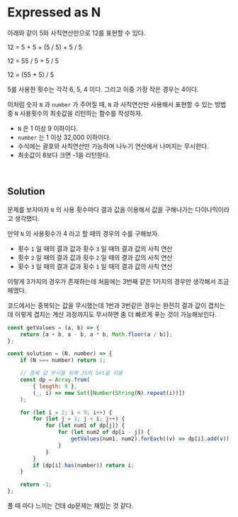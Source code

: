 # Expressed as N

아래와 같이 5와 사칙연산만으로 12를 표현할 수 있다.

12 = 5 + 5 + (5 / 5) + 5 / 5

12 = 55 / 5 + 5 / 5

12 = (55 + 5) / 5

5를 사용한 횟수는 각각 6, 5, 4 이다. 그리고 이중 가장 작은 경우는 4이다.

이처럼 숫자 `N` 과 `number` 가 주어질 때, `N` 과 사칙연산만 사용해서 표현할 수 있는 방법 중 `N` 사용횟수의 최솟값을 리턴하는 함수를 작성하자.

- `N` 은 1 이상 9 이하이다.
- `number` 는 1 이상 32,000 이하이다.
- 수식에는 괄호와 사칙연산만 가능하며 나누기 연산에서 나머지는 무시한다.
- 최솟값이 8보다 크면 -1을 리턴한다.

<br>

## Solution

문제를 보자마자 `N` 의 사용 횟수마다 결과 값을 이용해서 값을 구해나가는 다이나믹이라고 생각했다.

만약 `N` 의 사용횟수가 4 라고 할 때의 경우의 수를 구해보자.

- 횟수 `1` 일 때의 결과 값과 횟수 `3` 일 때의 결과 값의 사칙 연산
- 횟수 `2` 일 때의 결과 값과 횟수 `2` 일 때의 결과 값의 사칙 연산
- 횟수 `3` 일 때의 결과 값과 횟수 `1` 일 때의 결과 값의 사칙 연산

이렇게 3가지의 경우가 존재하는데 처음에는 3번째 같은 1가지의 경우만 생각해서 조금 헤맸다.

코드에서는 중복되는 값을 무시했는데 1번과 3번같은 경우는 완전히 결과 값이 겹치는 데 이렇게 겹치는 계산 과정까지도 무시하면 좀 더 빠르게 푸는 것이 가능해보인다.

```js
const getValues = (a, b) => {
    return [a + b, a - b, a * b, Math.floor(a / b)];
};

const solution = (N, number) => {
    if (N === number) return 1;

    // 중복 값 무시를 위해 JS의 Set을 이용
    const dp = Array.from(
        { length: 9 },
        (_, i) => new Set([Number(String(N).repeat(i))])
    );

    for (let i = 2; i < 9; i++) {
        for (let j = 1; j < i; j++) {
            for (let num1 of dp[j]) {
                for (let num2 of dp[i - j]) {
                    getValues(num1, num2).forEach((v) => dp[i].add(v));
                }
            }
        }
        if (dp[i].has(number)) return i;
    }

    return -1;
};
```

풀 때 마다 느끼는 건데 dp문제는 재밌는 것 같다.
